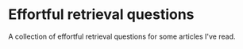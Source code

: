# Effortful retrieval questions

A collection of effortful retrieval questions for some articles I've read.
